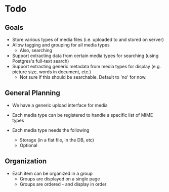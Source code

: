 # Todo

## Goals

- Store various types of media files (i.e. uploaded to and stored on server)
- Allow tagging and grouping for all media types
  - Also, searching
- Support extracting data from certain media types for searching (using Postgres's full-text search)
- Support extracting generic metadata from media types for display (e.g. picture size, words in document, etc.)
  - Not sure if this should be searchable.  Default to 'no' for now.

## General Planning

- We have a generic upload interface for media
- Each media type can be registered to handle a specific list of MIME types

- Each media type needs the following
  - Storage (in a flat file, in the DB, etc)
  - Optional

## Organization

- Each item can be organized in a group
  - Groups are displayed on a single page
  - Groups are ordered - and display in order
